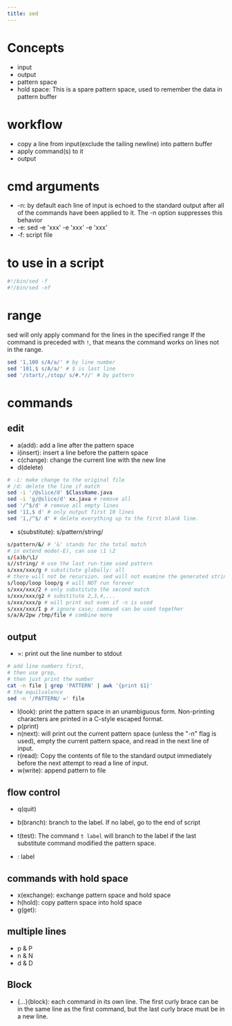 ```yaml
---
title: sed
---
```

# Concepts
* input
* output
* pattern space
* hold space:
This is a spare pattern space, used to remember the data in pattern buffer

# workflow
* copy a line from input(exclude the tailing newline) into pattern buffer
* apply command(s) to it
* output

# cmd arguments
* -n: by default each line of input is echoed to the standard output after all of the commands have been applied to it. The -n option suppresses this behavior
* -e: sed -e 'xxx' -e 'xxx' -e 'xxx'
* -f: script file

# to use in a script
```sh
#!/bin/sed -f
#!/bin/sed -nf
```

# range
sed will only apply command for the lines in the specified range
If the command is preceded with `!`, that means the command works on lines not in the range.

```sh
sed '1,100 s/A/a/' # by line number
sed '101,$ s/A/a/' # $ is last line
sed '/start/,/stop/ s/#.*//' # by pattern
```


# commands

## edit
* a(add): add a line after the pattern space
* i(insert): insert a line before the pattern space
* c(change): change the current line with the new line
* d(delete)

```sh
# -i: make change to the original file
# /d: delete the line if match
sed -i '/@slice/d' $ClassName.java
sed -i 'g/@slice/d' xx.java # remove all
sed '/^$/d' # remove all empty lines
sed '11,$ d' # only output first 10 lines
sed '1,/^$/ d' # delete everything up to the first blank line.
```

* s(substitute): s/pattern/string/

```sh
s/pattern/&/ # '&' stands for the total match
# in extend mode(-E), can use \1 \2
s/(a)b/\1/
s//string/ # use the last run-time used pattern
s/xxx/xxx/g # substitute globally: all
# there will not be recursion. sed will not examine the generated string
s/loop/loop loop/g # will NOT run forever
s/xxx/xxx/2 # only substitute the second match
s/xxx/xxx/g2 # substitute 2,3,4,...
s/xxx/xxx/p # will print out even if -n is used
s/xxx/xxx/I p # ignore case; command can be used together
s/a/A/2pw /tmp/file # combine more
```


## output
* =: print out the line number to stdout


```sh
# add line numbers first,
# then use grep,
# then just print the number
cat -n file | grep 'PATTERN' | awk '{print $1}'
# the equilvalence
sed -n '/PATTERN/ =' file
```

* l(look): print the pattern space in an unambiguous form.
Non-printing characters are printed in a C-style escaped format.
* p(print)
* n(next): will print out the current pattern space
(unless the "-n" flag is used),
empty the current pattern space,
and read in the next line of input.
* r(read): Copy the contents of file to the standard output
immediately before the next attempt to read a line of input.
* w(write): append pattern to file


## flow control
* q(quit)
* b(branch): branch to the label. If no label, go to the end of script
* t(test): The command `t label` will branch to the label if the last substitute command modified the pattern space.

* : label


## commands with hold space
* x(exchange): exchange pattern space and hold space
* h(hold): copy pattern space into hold space
* g(get):

## multiple lines
* p & P
* n & N
* d & D

## Block
* {...}(block): each command in its own line.
The first curly brace can be in the same line as the first command,
but the last curly brace must be in a new line.
